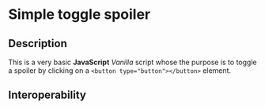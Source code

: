 # Simple toggle spoiler

## Description

This is a very basic **JavaScript** *Vanilla* script whose the purpose is to toggle a spoiler by clicking on a `<button type="button"></button>` element.

## Interoperability
